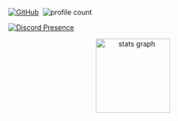 [![GitHub](https://img.shields.io/github/followers/ertucuk?label=follow&style=social)](https://github.com/ertucuk)&nbsp;
![profile count](https://komarev.com/ghpvc/?username=ZeusMisali&color=red)&nbsp;

[![Discord Presence](https://lanyard-profile-readme.vercel.app/api/136619876407050240)](https://discord.com/users/136619876407050240)

<div align="center">
  <img src="https://github-readme-stats.vercel.app/api?hide_title=false&hide_rank=false&show_icons=true&include_all_commits=true&count_private=true&disable_animations=false&theme=dracula&locale=en&hide_border=false&username=ertucuk" height="150" alt="stats graph"  />
 








